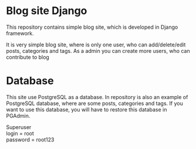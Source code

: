 # Blog site Django

This repository contains simple blog site, which is developed in Django framework. 

It is very simple blog site, where is only one user, who can add/delete/edit posts, categories and tags. As a admin you can create more users, who can contribute to blog


# Database
This site use PostgreSQL as a database. In repository is also an example of PostgreSQL database, where are some posts, categories and tags. If you want to use this database, you will have to restore this database in PGAdmin.

Superuser<br>
login = root<br>
password = root123
